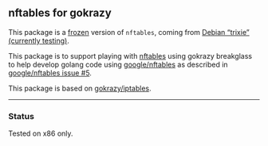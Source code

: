## nftables for gokrazy

This package is a [frozen](https://github.com/gokrazy/freeze) version of
`nftables`, coming from [Debian
“trixie” (currently testing)](https://www.debian.org/releases/trixie/).

This package is to support playing with [nftables](http://nftables.org/) using gokrazy breakglass to help develop golang code using [google/nftables](https://github.com/google/nftables/) as described in [google/nftables issue #5](https://github.com/google/nftables/issues/5).

This package is based on [gokrazy/iptables](https://github.com/gokrazy/iptables).

---

### Status
Tested on x86 only.

